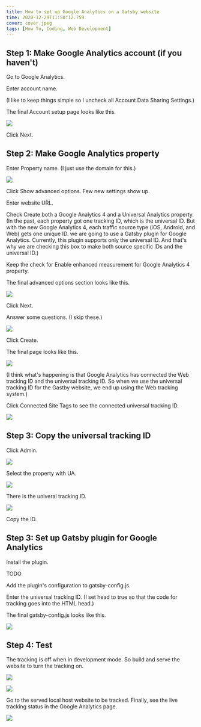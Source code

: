 ```yaml
---
title: How to set up Google Analytics on a Gatsby website
time: 2020-12-29T11:50:12.759
cover: cover.jpeg
tags: [How To, Coding, Web Development]
---
```


## Step 1: Make Google Analytics account (if you haven't)

Go to Google Analytics.

Enter account name.

(I like to keep things simple so I uncheck all Account Data Sharing Settings.)

The final Account setup page looks like this.

![](image/1.png)

Click Next.

## Step 2: Make Google Analytics property

Enter Property name.
(I just use the domain for this.)

![](image/2.png)

Click Show advanced options.
Few new settings show up.

Enter website URL.

Check Create both a Google Analytics 4 and a Universal Analytics property.
(In the past, each property got one tracking ID, which is the universal ID.
But with the new Google Analytics 4, each traffic source type (iOS, Android, and Web) gets one unique ID.
we are going to use a Gatsby plugin for Google Analytics.
Currently, this plugin supports only the universal ID.
And that's why we are checking this box to make both source specific IDs and the universal ID.)

Keep the check for Enable enhanced measurement for Google Analytics 4 property.

The final advanced options section looks like this.

![](image/3.png)

Click Next.

Answer some questions. (I skip these.)

![](image/4.png)

Click Create.

The final page looks like this.

![](image/5.png)

(I think what's happening is that Google Analytics has connected the Web tracking ID and the universal tracking ID.
So when we use the universal tracking ID for the Gastby website, we end up using the Web tracking system.)

Click Connected Site Tags to see the connected universal tracking ID.

![](image/6.png)

## Step 3: Copy the universal tracking ID

Click Admin.

![](image/8.png)

Select the property with UA.

![](image/9.png)

There is the univeral tracking ID.

![](image/10.png)

Copy the ID.

## Step 3: Set up Gatsby plugin for Google Analytics

Install the plugin.

TODO

Add the plugin's configuration to gatsby-config.js.

Enter the universal tracking ID.
(I set head to true so that the code for tracking goes into the HTML head.)

The final gatsby-config.js looks like this.

![](image/11.png)

## Step 4: Test

The tracking is off when in development mode.
So build and serve the website to turn the tracking on.

![](image/12.png)

![](image/13.png)

Go to the served local host website to be tracked.
Finally, see the live tracking status in the Google Analytics page.

![](image/14.png)
